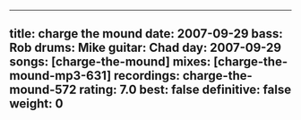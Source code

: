 
---
title: charge the mound
date: 2007-09-29
bass:	Rob
drums:	Mike
guitar:	Chad
day: 2007-09-29
songs: [charge-the-mound]
mixes: [charge-the-mound-mp3-631]
recordings: charge-the-mound-572
rating: 7.0
best: false
definitive: false
weight: 0
---
